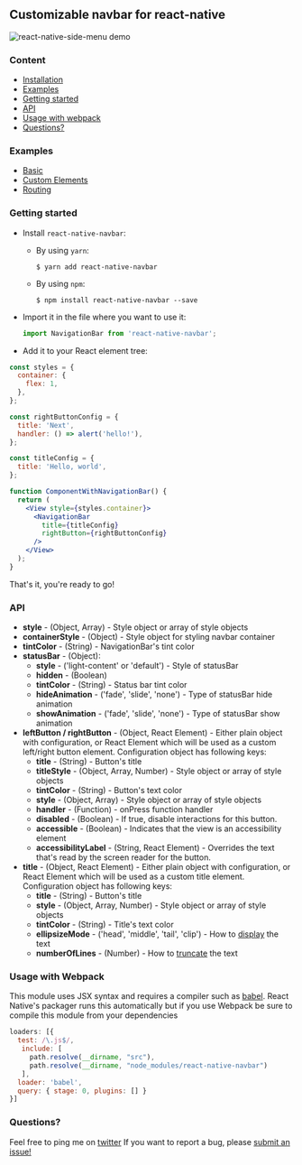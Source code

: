 ## Customizable navbar for react-native
![react-native-side-menu demo](https://habrastorage.org/files/1b4/9cd/9d0/1b49cd9d0d054cada8ebef5e2326e10d.png)

### Content
- [Installation](#installation)
- [Examples](#examples)
- [Getting started](#getting-started)
- [API](#api)
- [Usage with webpack](#usage-with-webpack)
- [Questions?](#questions)

### Examples
- [Basic](https://github.com/Kureev/react-native-navbar/tree/master/examples/Basic)
- [Custom Elements](https://github.com/Kureev/react-native-navbar/tree/master/examples/CustomElements)
- [Routing](https://github.com/Kureev/react-native-navbar/tree/master/examples/Routing)

### Getting started
- Install `react-native-navbar`:
  - By using `yarn`:
    ```
    $ yarn add react-native-navbar
    ```
  - By using `npm`:
    ```
    $ npm install react-native-navbar --save
    ```

- Import it in the file where you want to use it:
  ```jsx
  import NavigationBar from 'react-native-navbar';
  ```

- Add it to your React element tree:
```jsx
const styles = {
  container: {
    flex: 1,
  },
};

const rightButtonConfig = {
  title: 'Next',
  handler: () => alert('hello!'),
};

const titleConfig = {
  title: 'Hello, world',
};

function ComponentWithNavigationBar() {
  return (
    <View style={styles.container}>
      <NavigationBar
        title={titleConfig}
        rightButton={rightButtonConfig}
      />
    </View>
  );
}
```

That's it, you're ready to go!

### API
- **style** - (Object, Array) - Style object or array of style objects
- **containerStyle** - (Object) - Style object for styling navbar container
- **tintColor** - (String) - NavigationBar's tint color
- **statusBar** - (Object):
  - **style** - ('light-content' or 'default') - Style of statusBar
  - **hidden** - (Boolean)
  - **tintColor** - (String) - Status bar tint color
  - **hideAnimation** - ('fade', 'slide', 'none') - Type of statusBar hide animation
  - **showAnimation** - ('fade', 'slide', 'none') - Type of statusBar show animation
- **leftButton / rightButton** - (Object, React Element) - Either plain object with configuration, or React Element which will be used as a custom left/right button element. Configuration object has following keys:
  - **title** - (String) - Button's title
  - **titleStyle** - (Object, Array, Number) - Style object or array of style objects
  - **tintColor** - (String) - Button's text color
  - **style** - (Object, Array) - Style object or array of style objects
  - **handler** - (Function) - onPress function handler
  - **disabled** - (Boolean) - If true, disable interactions for this button.
  - **accessible** - (Boolean) - Indicates that the view is an accessibility element
  - **accessibilityLabel** - (String, React Element) - Overrides the text that's read by the screen reader for the button.
- **title** - (Object, React Element) - Either plain object with configuration, or React Element which will be used as a custom title element. Configuration object has following keys:
  - **title** - (String) - Button's title
  - **style** - (Object, Array, Number) - Style object or array of style objects
  - **tintColor** - (String) - Title's text color
  - **ellipsizeMode** - ('head', 'middle', 'tail', 'clip') - How to [display](https://facebook.github.io/react-native/docs/text.html#ellipsizemode) the text
  - **numberOfLines** - (Number) - How to [truncate](https://facebook.github.io/react-native/docs/text.html#numberoflines) the text

### Usage with Webpack
This module uses JSX syntax and requires a compiler such as [babel](https://babeljs.io/).
React Native's packager runs this automatically but if you use Webpack be sure
to compile this module from your dependencies
```javascript
loaders: [{
  test: /\.js$/,
   include: [
     path.resolve(__dirname, "src"),
     path.resolve(__dirname, "node_modules/react-native-navbar")
   ],
  loader: 'babel',
  query: { stage: 0, plugins: [] }
}]
```

### Questions?
Feel free to ping me on [twitter](https://twitter.com/kureevalexey)
If you want to report a bug, please [submit an issue!](https://github.com/react-native-community/react-native-navbar/issues/new)
